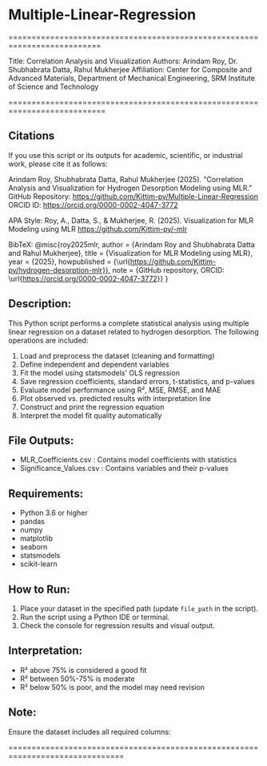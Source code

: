 # Multiple-Linear-Regression
==========================================================================

Title:       Correlation Analysis and Visualization
Authors:     Arindam Roy, Dr. Shubhabrata Datta, Rahul Mukherjee
Affiliation: Center for Composite and Advanced Materials,
             Department of Mechanical Engineering,
             SRM Institute of Science and Technology
             
===========================================================================

Citations
---------
If you use this script or its outputs for academic, scientific, or industrial work,
please cite it as follows:

Arindam Roy, Shubhabrata Datta, Rahul Mukherjee (2025).
"Correlation Analysis and Visualization for Hydrogen Desorption Modeling using MLR."
GitHub Repository: https://github.com/Kittim-py/Multiple-Linear-Regression
ORCID ID: https://orcid.org/0000-0002-4047-3772

APA Style:
Roy, A., Datta, S., & Mukherjee, R. (2025). Visualization for MLR Modeling using MLR https://github.com/Kittim-py/-mlr

BibTeX:
@misc{roy2025mlr,
  author       = {Arindam Roy and Shubhabrata Datta and Rahul Mukherjee},
  title        = {Visualization for MLR Modeling using MLR},
  year         = {2025},
  howpublished = {\url{https://github.com/Kittim-py/hydrogen-desorption-mlr}},
  note         = {GitHub repository, ORCID: \url{https://orcid.org/0000-0002-4047-3772}}
}


Description:
------------
This Python script performs a complete statistical analysis using multiple linear regression
on a dataset related to hydrogen desorption. The following operations are included:

1. Load and preprocess the dataset (cleaning and formatting)
2. Define independent and dependent variables
3. Fit the model using statsmodels' OLS regression
4. Save regression coefficients, standard errors, t-statistics, and p-values
5. Evaluate model performance using R², MSE, RMSE, and MAE
6. Plot observed vs. predicted results with interpretation line
7. Construct and print the regression equation
8. Interpret the model fit quality automatically

File Outputs:
-------------
- MLR_Coefficients.csv      : Contains model coefficients with statistics
- Significance_Values.csv   : Contains variables and their p-values

Requirements:
-------------
- Python 3.6 or higher
- pandas
- numpy
- matplotlib
- seaborn
- statsmodels
- scikit-learn

How to Run:
-----------
1. Place your dataset in the specified path (update `file_path` in the script).
2. Run the script using a Python IDE or terminal.
3. Check the console for regression results and visual output.

Interpretation:
---------------
- R² above 75% is considered a good fit
- R² between 50%-75% is moderate
- R² below 50% is poor, and the model may need revision

Note:
-----
Ensure the dataset includes all required columns:

===============================================================================
